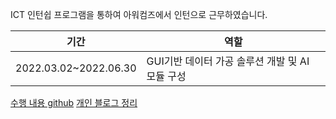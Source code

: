 ICT 인턴쉽 프로그램을 통하여 아워컴즈에서 인턴으로 근무하였습니다.

|기간|역할|
|---|---|
|2022.03.02~2022.06.30|GUI기반 데이터 가공 솔루션 개발 및 AI 모듈 구성|

[수행 내용 github](https://github.com/L-yejin/Pentaho-User-Group-Korea.github.io/tree/main/case/2022)
[개인 블로그 정리](https://irisyj.tistory.com/category/%EC%97%B0%EC%8A%B5/Pentaho)
